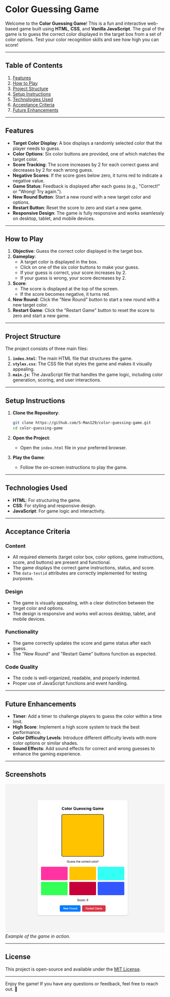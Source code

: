 # Color Guessing Game

Welcome to the **Color Guessing Game**! This is a fun and interactive web-based game built using **HTML**, **CSS**, and **Vanilla JavaScript**. The goal of the game is to guess the correct color displayed in the target box from a set of color options. Test your color recognition skills and see how high you can score!

---

## Table of Contents

1. [Features](#features)
2. [How to Play](#how-to-play)
3. [Project Structure](#project-structure)
4. [Setup Instructions](#setup-instructions)
5. [Technologies Used](#technologies-used)
6. [Acceptance Criteria](#acceptance-criteria)
7. [Future Enhancements](#future-enhancements)

---

## Features

- **Target Color Display**: A box displays a randomly selected color that the player needs to guess.
- **Color Options**: Six color buttons are provided, one of which matches the target color.
- **Score Tracking**: The score increases by 2 for each correct guess and decreases by 2 for each wrong guess.
- **Negative Scores**: If the score goes below zero, it turns red to indicate a negative value.
- **Game Status**: Feedback is displayed after each guess (e.g., "Correct!" or "Wrong! Try again.").
- **New Round Button**: Start a new round with a new target color and options.
- **Restart Button**: Reset the score to zero and start a new game.
- **Responsive Design**: The game is fully responsive and works seamlessly on desktop, tablet, and mobile devices.

---

## How to Play

1. **Objective**: Guess the correct color displayed in the target box.
2. **Gameplay**:
   - A target color is displayed in the box.
   - Click on one of the six color buttons to make your guess.
   - If your guess is correct, your score increases by 2.
   - If your guess is wrong, your score decreases by 2.
3. **Score**:
   - The score is displayed at the top of the screen.
   - If the score becomes negative, it turns red.
4. **New Round**: Click the "New Round" button to start a new round with a new target color.
5. **Restart Game**: Click the "Restart Game" button to reset the score to zero and start a new game.

---

## Project Structure

The project consists of three main files:

1. **`index.html`**: The main HTML file that structures the game.
2. **`styles.css`**: The CSS file that styles the game and makes it visually appealing.
3. **`main.js`**: The JavaScript file that handles the game logic, including color generation, scoring, and user interactions.

---

## Setup Instructions

1. **Clone the Repository**:

   ```bash
   git clone https://github.com/S-Man129/color-guessing-game.git
   cd color-guessing-game
   ```

2. **Open the Project**:

   - Open the `index.html` file in your preferred browser.

3. **Play the Game**:
   - Follow the on-screen instructions to play the game.

---

## Technologies Used

- **HTML**: For structuring the game.
- **CSS**: For styling and responsive design.
- **JavaScript**: For game logic and interactivity.

---

## Acceptance Criteria

### Content

- All required elements (target color box, color options, game instructions, score, and buttons) are present and functional.
- The game displays the correct game instructions, status, and score.
- The `data-testid` attributes are correctly implemented for testing purposes.

### Design

- The game is visually appealing, with a clear distinction between the target color and options.
- The design is responsive and works well across desktop, tablet, and mobile devices.

### Functionality

- The game correctly updates the score and game status after each guess.
- The "New Round" and "Restart Game" buttons function as expected.

### Code Quality

- The code is well-organized, readable, and properly indented.
- Proper use of JavaScript functions and event handling.

---

## Future Enhancements

- **Timer**: Add a timer to challenge players to guess the color within a time limit.
- **High Score**: Implement a high score system to track the best performance.
- **Color Difficulty Levels**: Introduce different difficulty levels with more color options or similar shades.
- **Sound Effects**: Add sound effects for correct and wrong guesses to enhance the gaming experience.

---

## Screenshots

![Game Screenshot](/asset/image/Screenshot.png)  
_Example of the game in action._

---

## License

This project is open-source and available under the [MIT License](LICENSE).

---

Enjoy the game! If you have any questions or feedback, feel free to reach out. 🚀
